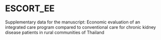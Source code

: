 # ESCORT_EE
Supplementary data for the manuscript: Economic evaluation of an integrated care program compared to conventional care for chronic kidney disease patients in rural communities of Thailand
